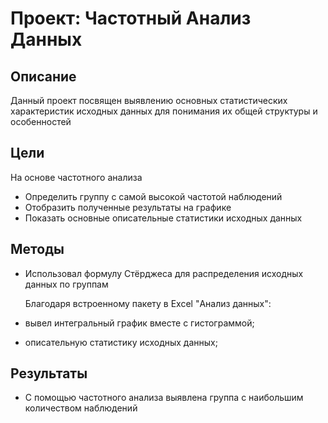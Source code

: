 # Проект: Частотный Анализ Данных
## Описание
Данный проект посвящен выявлению основных статистических характеристик исходных данных для понимания их общей структуры и особенностей

## Цели
На основе частотного анализа
- Определить группу с самой высокой частотой наблюдений
- Отобразить полученные результаты на графике
- Показать основные описательные статистики исходных данных

## Методы
- Использовал формулу Стёрджеса для распределения исходных данных по группам
  
  Благодаря встроенному пакету в Excel "Анализ данных":
- вывел интегральный график вместе с гистограммой;
- описательную статистику исходных данных; 


## Результаты
- С помощью частотного анализа выявлена группа с наибольшим количеством наблюдений

